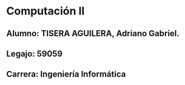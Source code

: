 # Computación II
## Alumno: TISERA AGUILERA, Adriano Gabriel.
## Legajo: 59059
## Carrera: Ingeniería Informática
